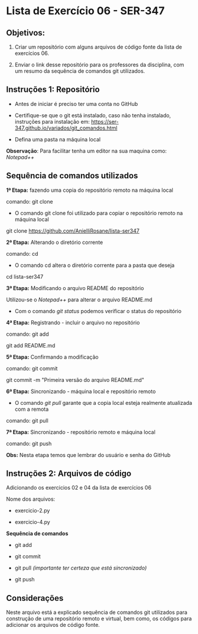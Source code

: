 # Lista de Exercício 06 - SER-347

## Objetivos:

1) Criar um repositório com alguns arquivos de código fonte da lista 
de exercícios 06. 

2) Enviar o link desse repositório para os professores da disciplina, 
com um resumo da sequência de comandos git utilizados.

## Instruções 1: Repositório

* Antes de iniciar é preciso ter uma conta no GitHub 

* Certifique-se que o git está instalado, caso não tenha instalado, instruções para instalação em: https://ser-347.github.io/variados/git_comandos.html

* Defina uma pasta na máquina local 

**Observação**: Para facilitar tenha um editor na sua maquina como: *Notepad++*

## Sequência de comandos utilizados

**1ª Etapa:** fazendo uma copia do repositório remoto na máquina local

comando: git clone

* O comando git clone foi utilizado para copiar o repositório remoto na máquina local

git clone https://github.com/AnielliRosane/lista-ser347


**2ª Etapa:**  Alterando o diretório corrente

comando: cd 

* O comando cd altera o diretório corrente para a pasta que deseja

cd lista-ser347

**3ª Etapa:** Modificando o arquivo README do repositório

Utilizou-se o *Notepad++* para alterar o arquivo README.md

* Com o comando *git status* podemos verificar o status do repositório

**4ª Etapa:** Registrando - incluir o arquivo no repositório

comando: git add

git add README.md

**5ª Etapa:** Confirmando a modificação

comando: git commit 

git commit -m "Primeira versão do arquivo README.md"

**6ª Etapa:** Sincronizando -  máquina local e repositório remoto

* O comando *git pull* garante que a copia local esteja realmente atualizada com a remota

comando: git pull

**7ª Etapa:** Sincronizando -  repositório remoto e máquina local

comando: git push

**Obs:** Nesta etapa temos que lembrar do usuário e senha do GitHub


## Instruções 2: Arquivos de código

Adicionando os exercicios 02 e 04 da lista de exercícios 06

Nome dos arquivos: 

* exercicio-2.py

* exercicio-4.py


**Sequência de comandos**

* git add

* git commit

* git pull *(importante ter certeza que está sincronizado)*

* git push

## Considerações

Neste arquivo está a explicado sequência de comandos git utilizados para construção de uma repositório remoto e virtual, 
bem como, os códigos para adicionar os arquivos de código fonte.
